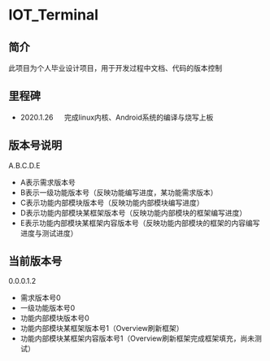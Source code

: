 # IOT_Terminal
## 简介
此项目为个人毕业设计项目，用于开发过程中文档、代码的版本控制
## 里程碑
- 2020.1.26 &emsp; 完成linux内核、Android系统的编译与烧写上板

## 版本号说明

A.B.C.D.E

- A表示需求版本号
- B表示一级功能版本号（反映功能编写进度，某功能需求版本）
- C表示功能内部模块版本号（反映功能内部模块编写进度）
- D表示功能内部模块某框架版本号（反映功能内部模块的框架编写进度）
- E表示功能内部模块某框架内容版本号（反映功能内部模块的框架的内容编写进度与测试进度）

## 当前版本号

0.0.0.1.2

- 需求版本号0
- 一级功能版本号0
- 功能内部模块版本号0
- 功能内部模块某框架版本号1（Overview刷新框架）
- 功能内部模块某框架内容版本号1（Overview刷新框架完成框架填充，尚未测试）